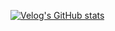 [![Velog's GitHub stats](https://velog-readme-stats.vercel.app/api?name=castle0808)](https://velog.io/@castle0808/RSC-use-client-%EA%B5%AC%EB%AC%B8%EC%9D%84-%ED%8E%B8%ED%95%98%EA%B2%8C-%EC%9E%85%EB%A0%A5%ED%95%B4%EB%B3%B4%EC%9E%90)
